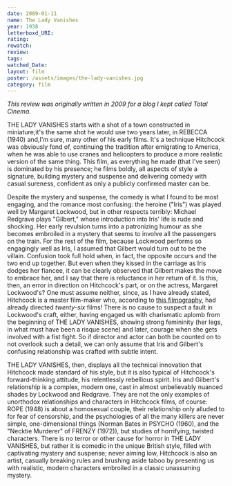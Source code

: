 ```yaml
---
date: 2009-01-11
name: The Lady Vanishes
year: 1938
letterboxd_URI:
rating:
rewatch:
review:
tags:
watched_Date:
layout: film
poster: /assets/images/the-lady-vanishes.jpg
category: film
---
```


*This review was originally written in 2009 for a blog I kept called Total Cinema.*

THE LADY VANISHES starts with a shot of a town constructed in miniature;it's the same shot he would use two years later, in REBECCA (1940) and,I'm sure, many other of his early films. It's a technique Hitchcock was obviously fond of, continuing the tradition after emigrating to America, when he was able to use cranes and helicopters to produce a more realistic version of the same thing. This film, as everything he made (that I've seen) is dominated by his presence; he films boldly, all aspects of style a signature, building mystery and suspense and delivering comedy with casual sureness, confident as only a publicly confirmed master can be.

Despite the mystery and suspense, the comedy is what I found to be most engaging, and the romance most confusing: the heroine ("Iris") was played well by Margaret Lockwood, but in other respects terribly: Michael Redgrave plays "Gilbert," whose introduction into Iris' life is rude and shocking. Her early revulsion turns into a patronizing humour as she becomes embroiled in a mystery that seems to involve all the passengers on the train. For the rest of the film, because Lockwood performs so engagingly well as Iris, I assumed that Gilbert would turn out to be the villain. Confusion took full hold when, in fact, the opposite occurs and the two end up together. But even when they kissed in the carriage as Iris dodges her fiancee, it can be clearly observed that Gilbert makes the move to embrace her, and I say that there is reluctance in her return of it. Is this, then, an error in direction on Hitchcock's part, or on the actress, Margaret Lockwood's? One must assume neither, since, as I have already stated, Hitchcock is a master film-maker who, according to [this filmography](http://en.wikipedia.org/wiki/Alfred_Hitchcock_filmography#As_a_director:\_British_silent_films), had already directed *twenty-six* films! There is no cause to suspect a fault in Lockwood's craft, either, having engaged us with charismatic aplomb from the beginning of THE LADY VANISHES, showing strong femininity (her legs, in what must have been a risque scene) and later, courage when she gets involved with a fist fight. So if director and actor can both be counted on to not overlook such a detail, we can only assume that Iris and Gilbert's confusing relationship was crafted with subtle intent.

THE LADY VANISHES, then, displays all the technical innovation that Hitchcock made standard of his style, but it is also typical of Hitchcock's forward-thinking attitude, his relentlessly rebellious spirit. Iris and Gilbert's relationship is a complex, modern one, cast in almost unbelievably nuanced shades by Lockwood and Redgrave. They are not the only examples of unorthodox relationships and characters in Hitchcock films, of course: ROPE (1948) is about a homosexual couple, their relationship only alluded to for fear of censorship, and the psychologies of all the many killers are never simple, one-dimensional things (Norman Bates in PSYCHO (1960), and the "Necktie Murderer" of FRENZY (1972)), but studies of horrifying, twisted characters. There is no terror or other cause for horror in THE LADY VANISHES, but rather it is comedic in the unique British style, filled with captivating mystery and suspense; never aiming low, Hitchcock is also an artist, casually breaking rules and brushing aside taboo by presenting us with realistic, modern characters embroiled in a classic unassuming mystery.
